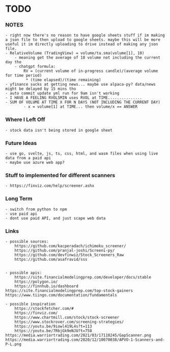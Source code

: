 # TODO

### NOTES

    - right now there's no reason to have google sheets stuff if im making a json file to then upload to google sheets. maybe this will be more useful it im directly uploading to drive instead of making any json file.
    - RelativeVolume (TradingView) = volume/ta.sma(volume[1], 10)
        - meaning get the average of 10 volume not including the current day tho
        - chatgpt formula:
	        RV = (current volume of in-progress candle)/(average volume for time period)
		     * (time elapsed)/(time remaining)
	- yfinance sucks at getting news... maybe use alpaca-py? data/news might be delayed by 15 mins tho
 	- auto commit update yml run for 9am isn't working 
  	- I HAVE A FEELING RVOL5MIN uses RVOL at TIME...............
   	- SUM OF VOLUME AT TIME X FOR N DAYS (NOT INCLUDING THE CURRENT DAY)
    		- x = volume[1] at TIME... then volume/x == ANSWER


### Where I Left Off

    - stock data isn't being stored in google sheet

    

### Future Ideas
    
    - use go, svelte, js, ts, css, html, and wasm files when using live data from a paid api
    - maybe use azure web app?

### Stuff to implemented for different scanners
    - https://finviz.com/help/screener.ashx

### Long Term
	- switch from python to npm
 	- use paid api
  	- dont use paid API, and just scape web data


### Links

    - possible sources:
        https://github.com/kacperadach/ichimoku_screener/
        https://github.com/pranjal-joshi/Screeni-py/
        https://github.com/devfinwiz/Stock_Screeners_Raw
        https://github.com/asafravid/sss
        

    - possible apis:
        https://site.financialmodelingprep.com/developer/docs/stable
        https://polygon.io/
        https://finnhub.io/dashboard
	https://site.financialmodelingprep.com/top-stock-gainers
 	https://www.tiingo.com/documentation/fundamentals

    - possible inspiration
        https://stockfetcher.com/#
        https://finviz.com/
        https://www.chartmill.com/stock/stock-screener
        https://www.stockrover.com/screening-strategies/
        https://youtu.be/9iowl419L4s?t=113
        https://youtu.be/7RbjGk9eNJU?t=758
	https://media.warriortrading.com/2021/03/17110245/GapScanner.png
 	https://media.warriortrading.com/2020/12/10070038/APVO-1-Scanners-and-P-L.png

